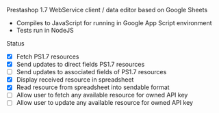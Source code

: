Prestashop 1.7 WebService client / data editor based on Google Sheets
- Compiles to JavaScript for running in Google App Script environment
- Tests run in NodeJS

Status

- [x] Fetch PS1.7 resources
- [x] Send updates to direct fields PS1.7 resources
- [ ] Send updates to associated fields of PS1.7 resources
- [X] Display received resource in spreadsheet
- [X] Read resource from spreadsheet into sendable format
- [ ] Allow user to fetch any available resource for owned API key
- [ ] Allow user to update any available resource for owned API key
